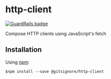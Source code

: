 # http-client

[![GuardRails badge](https://badges.production.guardrails.io/gitsignore/http-client.svg)](https://www.guardrails.io)

Compose HTTP clients using JavaScript's fetch

## Installation

Using [npm](https://www.npmjs.com/):

    $npm install --save @gitsignore/http-client
